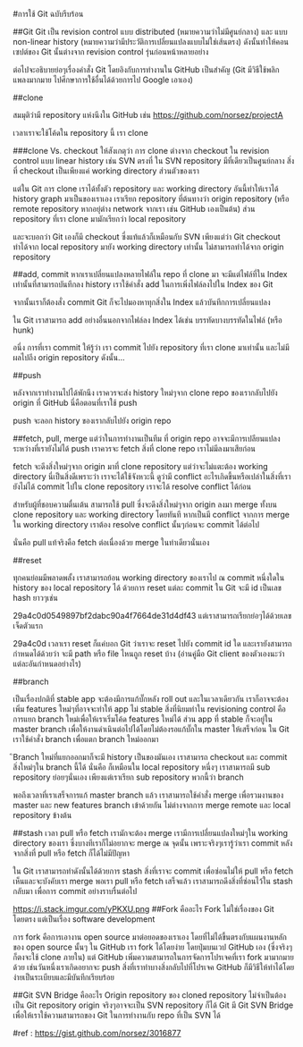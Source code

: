 #การใช้ Git ฉบับรีบร้อน

##Git Git เป็น revision control แบบ distributed (หมายความว่าไม่มีศูนย์กลาง) และ แบบ non-linear history (หมายความว่ามีประวัติการเปลี่ยนแปลงแบบไม่ใช่เส้นตรง) ดังนั้นทำให้คอนเซปต์ของ Git นั้นต่างจาก revision control รุ่นก่อนหน้าหลายอย่าง

ต่อไปจะอธิบายย่อๆเรื่องคำสั่ง Git โดยอิงกับการทำงานใน GitHub เป็นสำคัญ (Git มีวิธีใช้พลิกแพลงมากมาย ไปศีกษาการใช้อื่นได้ด้วยการไป Google เอาเอง)

##clone

สมมุติว่ามี repository แห่งนีงใน GitHub เช่น https://github.com/norsez/projectA

เวลาเราจะใช้โค้ดใน repository นี้ เรา clone

###clone Vs. checkout ให้สังเกตุว่า การ clone ต่างจาก checkout ใน revision control แบบ linear history เช่น SVN ตรงที่ ใน SVN repository มีที่เดียวเป็นศูนย์กลาง สิ่งที่ checkout เป็นเพียงแค่ working directory ส่วนตัวของเรา

แต่ใน Git การ clone เราได้ทั้งตัว repository และ working directory อันนี้ทำให้เราได้ history graph มาเป็นของเราเอง เราเรียก repository ที่ต้นทางว่า origin repository (หรือ remote repository หากอยุ่ต่าง network จากเรา เช่น GitHub เองเป็นต้น) ส่วน repository ที่เรา clone มามักเรียกว่า local repository

และจะบอกว่า Git เองก็มี checkout ซี่งแท้แล้วก็เหมือนกับ SVN เพียงแต่ว่า Git checkout ทำได้จาก local repository มายัง working directory เท่านั้น ไม่สามารถทำได้จาก origin repository

##add, commit หากเราเปลี่ยนแปลงหลายไฟล์ใน repo ที่ clone มา จะมีแต่ไฟล์ที่ใน Index เท่านั้นที่สามารถบันทีกลง history เราใช้คำสั่ง add ในการเพิ่งไฟล์ลงไปใน Index ของ Git

จากนั้นเราก็ต้องสั่ง commit Git ก็จะไปมองหาทุกสิ่งใน Index แล้วบันทีกการเปลี่ยนแปลง

ใน Git เราสามารถ add อย่างอื่นนอกจากไฟล์ลง Index ได้เช่น บรรทัดบางบรรทัดในไฟล์ (หรือ hunk)

อนี่ง การที่เรา commit ให้รู้ว่า เรา commit ไปยัง repository ที่เรา clone มาเท่านั้น และไม่มีผลไปถีง origin repository ดังนั้น…

##push

หลังจากเราทำงานไปได้พักนีง เราควรจะส่ง history ใหม่ๆจาก clone repo ของเรากลับไปยัง origin ที่ GitHub นี่คือตอนที่เราใช้ push

push จะลอก history ของเรากลับไปยัง origin repo

##fetch, pull, merge แต่ว่าในการทำงานเป็นทีม ที่ origin repo อาจจะมีการเปลียนแปลงระหว่างที่เรายังไม่ได้ push เราควรจะ fetch สิ่งที่ clone repo เราไม่มีลงมาเสียก่อน

fetch จะดีงสิ่งใหม่ๆจาก origin มาที่ clone repository แต่ว่าจะไม่แตะต้อง working directory นี่เป็นสิ่งดีเพราะว่า เราจะได้ใช้จังหวะนี้ ดูว่ามี conflict อะไรเกิดขี้นหรือเปล่าในสิ่งที่เรายังไม่ได้ commit ไปใน clone repository เราจะได้ resolve conflict ได้ก่อน

สำหรับผู้ที่ชอบความตื่นเต้น สามารถใช้ pull ซี่งจะดึงสิ่งใหม่ๆจาก origin ลงมา merge ทั้งบน clone repository และ working directory โดยทันที หากเป็นมี conflict จากการ merge ใน working directory เราต้อง resolve conflict นั้นๆก่อนจะ commit ได้ต่อไป

นั่นคือ pull แท้จริงคือ fetch ต่อเนื่องด้วย merge ในท่าเดียวนั่นเอง

##reset

ทุกคนย่อมมีพลาดพลั้ง เราสามารถย้อน working directory ของเราไป ณ commit หนี่งใดใน history ของ local repository ได้ ด้วยการ reset แต่ละ commit ใน Git จะมี id เป็นเลข hash ยาวๆเช่น

29a4c0d0549897bf2dabc90a4f7664de31d4df43 
แต่เราสามารถเรียกย่อๆได้ด้วยเลขเจ็ดตัวแรก

29a4c0d
เวลาเรา reset ก็แค่บอก Git ว่าเราจะ reset ไปยัง commit id ใด และเรายังสามารถกำหนดได้ด้วยว่า จะมี path หรือ file ไหนถูก reset บ้าง (อ่านคู่มือ Git client ของตัวเองนะว่าแต่ละอันกำหนดอย่างไร)

##branch

เป็นเรื่องปกติที่ stable app จะต้องมีการแก้บั๊กหลัง roll out และในเวลาเดียวกัน เราก็อาจจะต้องเพิ่ม features ใหม่ๆที่อาจจะทำให้ app ไม่ stable สิ่งที่นิยมทำใน revisioning control คือการแยก branch ใหม่เพื่อให้เราเริ่มโค้ด features ใหม่ได้ ส่วน app ที่ stable ก็จะอยู่ใน master branch เพื่อให้งานดำเนินต่อไปได้โดยไม่ต้องรอแก้บั๊กใน master ให้เสร็จก่อน ใน Git เราใช้คำสั่ง branch เพื่อแตก branch ใหม่ออกมา

ิBranch ใหม่ที่แยกออกมาก็จะมี history เป็นของมันเอง เราสามารถ checkout และ commit สิ่งใหม่ๆใน branch นี้ได้ นั่นคือ ก็เหมือนใน local repository หนี่งๆ เราสามารถมี sub repository ย่อยๆนั่นเอง เพียงแต่เราเรียก sub repository พวกนี้ว่า branch

พอถีงเวลาที่เราเสร็จการแก้ master branch แล้ว เราสามารถใช้คำสั่ง merge เพื่อรวมงานของ master และ new features branch เข้าด้วยกัน ไม่ต่างจากการ merge remote และ local repository ข้างต้น

##stash เวลา pull หรือ fetch เรามักจะต้อง merge เรามีการเปลี่ยนแปลงใหม่ๆใน working directory ของเรา ซี่งบางทีเราก็ไม่อยากจะ merge ณ จุดนั้น เพราะจริงๆเรารู้ว่าเรา commit หลังจากสิ่งที่ pull หรือ fetch ก็ได้ไม่มีปัญหา

ใน Git เราสามารถทำดังนั้นได้ด้วยการ stash สิ่งที่เราจะ commit เพื่อซ่อนไม่ให้ pull หรือ fetch เห็นและจะบังคับเรา merge พอเรา pull หรือ fetch เสร็จแล้ว เราสามารถดีงสิ่งที่ซ่อนไว้ใน stash กลับมา เพื่อการ commit อย่างราบรื่นต่อไป



https://i.stack.imgur.com/yPKXU.png
##Fork คืออะไร Fork ไม่ใช่เรื่องของ Git โดยตรง แต่เป็นเรื่อง software development

การ fork คือการเอางาน open source มาต่อยอดของเราเอง โดยที่ไม่ได้ขี้นตรงกับแผนงานหลักของ open source นั้นๆ ใน GitHub เรา fork ได้โดยง่าย โดยปุ่มบนเวป GitHub เอง (ซี่งจริงๆ ก็ตงจะใช้ clone ภายใน) แต่ GitHub เพิ่มความสามารถในการจัดการโปรเจคที่เรา fork มามากมายด้วย เช่นวันหนี่งเราเกิดอยากจะ push สิ่งที่เราทำบางสิ่งกลับไปที่โปรเจค GitHub ก็มีวิธีให้ทำได้โดยง่ายเป็นระเบียบและมีบันทีกเรียบร้อย

##Git SVN Bridge คืออะไร Origin repository ของ cloned repository ไม่จำเป็นต้องเป็น Git repository origin จริงๆอาจจะเป็น SVN repository ก็ได้ Git มี Git SVN Bridge เพื่อให้เราใช้ความสามารถของ Git ในการทำงานกับ repo ที่เป็น SVN ได้


#ref : https://gist.github.com/norsez/3016877